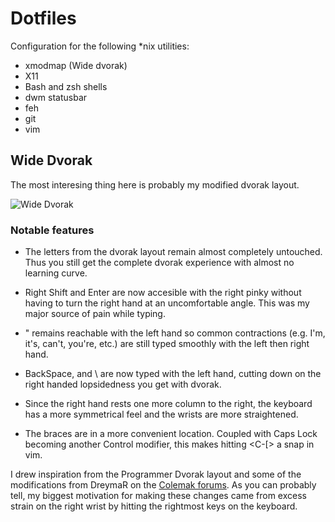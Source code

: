 Dotfiles
========

Configuration for the following \*nix utilities:

* xmodmap (Wide dvorak)
* X11
* Bash and zsh shells
* dwm statusbar
* feh
* git
* vim

## Wide Dvorak

The most interesing thing here is probably my modified dvorak layout.

![Wide Dvorak](https://raw.github.com/ebanner/dotfiles/master/Wide_Dvorak.png "Wide Dvorak")

### Notable features

* The letters from the dvorak layout remain almost completely untouched. Thus
  you still get the complete dvorak experience with almost no learning curve.

* Right Shift and Enter are now accesible with the right pinky without having to
  turn the right hand at an uncomfortable angle. This was my major source of
  pain while typing.

* " remains reachable with the left hand so common contractions (e.g. I'm, it's,
  can't, you're, etc.) are still typed smoothly with the left then right hand.

* BackSpace, and \ are now typed with the left hand, cutting down on the right
  handed lopsidedness you get with dvorak.

* Since the right hand rests one more column to the right, the keyboard has a
  more symmetrical feel and the wrists are more straightened.

* The braces are in a more convenient location. Coupled with Caps Lock becoming
  another Control modifier, this makes hitting &lt;C-\[&gt; a snap in vim.

I drew inspiration from the Programmer Dvorak layout and some of the
modifications from DreymaR on the [Colemak
forums](http://forum.colemak.com/viewtopic.php?pid=12302). As you can probably
tell, my biggest motivation for making these changes came from excess strain on
the right wrist by hitting the rightmost keys on the keyboard.
